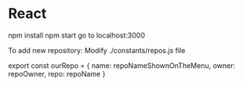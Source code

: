 # React
npm install
npm start
go to localhost:3000

To add new repository:
Modify ./constants/repos.js file 

export const ourRepo = {
    name: repoNameShownOnTheMenu,
    owner: repoOwner,
    repo: repoName
}